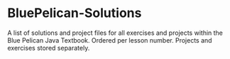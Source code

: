 # BluePelican-Solutions
A list of solutions and project files for all exercises and projects within the Blue Pelican Java Textbook. Ordered per lesson number. Projects and exercises stored separately.
